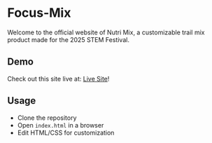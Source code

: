 # Focus-Mix
Welcome to the official website of Nutri Mix, a customizable trail mix product made for the 2025 STEM Festival.

## Demo

Check out this site live at: [Live Site](https://rainier-ps.github.io/Focus-Mix/)!

## Usage

* Clone the repository
* Open `index.html` in a browser
* Edit HTML/CSS for customization
